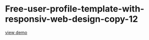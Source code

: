 # Free-user-profile-template-with-responsiv-web-design-copy-12
<a href="http://webi4u.com/web/article/Free-user-profile-template-with-responsiv-web-design-copy-12/">
  view demo
  </a>
